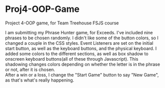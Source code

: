# Proj4-OOP-Game
Project 4-OOP game, for Team Treehouse FSJS course

I am submitting my Phrase Hunter game, for Exceeds.  I've included nine phrases to be chosen randomly.
I didn't like some of the button colors, so I changed a couple in the CSS styles.
Event Listeners are set on the initial start button, as well as the keyboard buttons, and the physical keyboard.
I added some colors to the different sections, as well as box shadow to onscreen keyboard buttons(all of these through Javascript).  This shadowing changes colors depending on whether the letter is in the phrase or not, after it is chosen.  
After a win or a loss, I change the "Start Game" button to say "New Game", as that's what's really happening.
